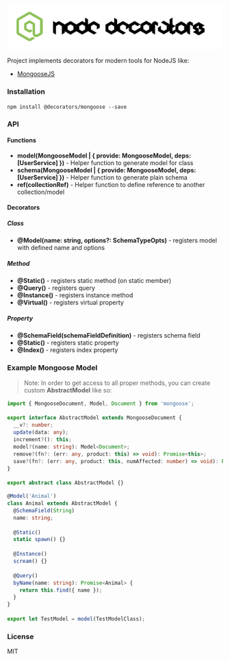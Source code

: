 ![Node Decorators](https://github.com/serhiisol/node-decorators/blob/master/decorators.png?raw=true)

Project implements decorators for modern tools for NodeJS like:
- [MongooseJS]

### Installation
```
npm install @decorators/mongoose --save
```

### API
#### Functions
* **model(MongooseModel | { provide: MongooseModel, deps: [UserService] })** - Helper function to generate model for class
* **schema(MongooseModel | { provide: MongooseModel, deps: [UserService] })** - Helper function to generate plain schema
* **ref(collectionRef)** - Helper function to define reference to another collection/model

#### Decorators

##### Class
* **@Model(name: string, options?: SchemaTypeOpts)** - registers model with defined name and options

##### Method
* **@Static()** - registers static method (on static member)
* **@Query()** - registers query
* **@Instance()** - registers instance method
* **@Virtual()** - registers virtual property

##### Property
* **@SchemaField(schemaFieldDefinition)** - registers schema field
* **@Static()** - registers static property
* **@Index()** - registers index property

### Example Mongoose Model
> Note: In order to get access to all proper methods, you can create custom **AbstractModel** like so:
```typescript
import { MongooseDocument, Model, Document } from 'mongoose';

export interface AbstractModel extends MongooseDocument {
  __v?: number;
  update(data: any);
  increment?(): this;
  model?(name: string): Model<Document>;
  remove?(fn?: (err: any, product: this) => void): Promise<this>;
  save?(fn?: (err: any, product: this, numAffected: number) => void): Promise<this>;
}

export abstract class AbstractModel {}
```

```typescript
@Model('Animal')
class Animal extends AbstractModel {
  @SchemaField(String)
  name: string;

  @Static()
  static spawn() {}

  @Instance()
  scream() {}

  @Query()
  byName(name: string): Promise<Animal> {
    return this.find({ name });
  }
}

export let TestModel = model(TestModelClass);
```

### License
MIT

[MongooseJS]:http://mongoosejs.com
